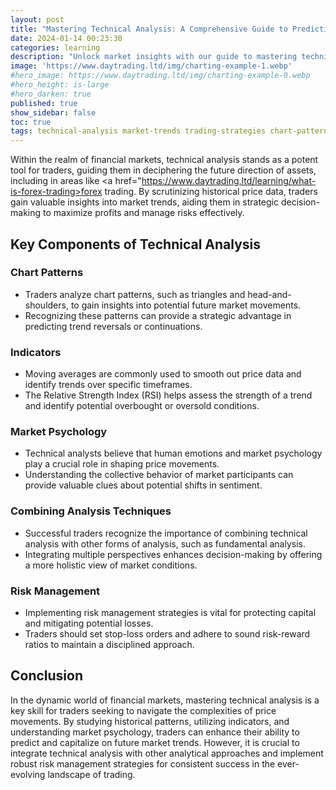 ```yaml
---
layout: post
title: "Mastering Technical Analysis: A Comprehensive Guide to Predicting Market Movements"
date: 2024-01-14 00:23:30
categories: learning
description: "Unlock market insights with our guide to mastering technical analysis. Learn to predict trends, analyze patterns, and make informed trading decisions."
image: 'https://www.daytrading.ltd/img/charting-example-1.webp'
#hero_image: https://www.daytrading.ltd/img/charting-example-0.webp
#hero_height: is-large
#hero_darken: true
published: true
show_sidebar: false
toc: true
tags: technical-analysis market-trends trading-strategies chart-patterns risk-management
---
```


Within the realm of financial markets, technical analysis stands as a potent tool for traders, guiding them in deciphering the future direction of assets, including in areas like <a href="https://www.daytrading.ltd/learning/what-is-forex-trading>forex trading</a>. By scrutinizing historical price data, traders gain valuable insights into market trends, aiding them in strategic decision-making to maximize profits and manage risks effectively.

## Key Components of Technical Analysis

### Chart Patterns
* Traders analyze chart patterns, such as triangles and head-and-shoulders, to gain insights into potential future market movements.
* Recognizing these patterns can provide a strategic advantage in predicting trend reversals or continuations.

### Indicators
* Moving averages are commonly used to smooth out price data and identify trends over specific timeframes.
* The Relative Strength Index (RSI) helps assess the strength of a trend and identify potential overbought or oversold conditions.

### Market Psychology
* Technical analysts believe that human emotions and market psychology play a crucial role in shaping price movements.
* Understanding the collective behavior of market participants can provide valuable clues about potential shifts in sentiment.

### Combining Analysis Techniques
* Successful traders recognize the importance of combining technical analysis with other forms of analysis, such as fundamental analysis.
* Integrating multiple perspectives enhances decision-making by offering a more holistic view of market conditions.

### Risk Management
* Implementing risk management strategies is vital for protecting capital and mitigating potential losses.
* Traders should set stop-loss orders and adhere to sound risk-reward ratios to maintain a disciplined approach.

## Conclusion
In the dynamic world of financial markets, mastering technical analysis is a key skill for traders seeking to navigate the complexities of price movements. By studying historical patterns, utilizing indicators, and understanding market psychology, traders can enhance their ability to predict and capitalize on future market trends. However, it is crucial to integrate technical analysis with other analytical approaches and implement robust risk management strategies for consistent success in the ever-evolving landscape of trading.

<script type="application/ld+json">
{
  "@context": "https://schema.org",
  "@type": "FAQPage",
  "mainEntity": [
    {
      "@type": "Question",
      "name": "What is technical analysis?",
      "acceptedAnswer": {
        "@type": "Answer",
        "text": "Technical analysis involves studying historical price data to predict future market movements and identify entry/exit points."
      }
    },
    {
      "@type": "Question",
      "name": "How do chart patterns help in trading?",
      "acceptedAnswer": {
        "@type": "Answer",
        "text": "Chart patterns, like triangles and head-and-shoulders, offer insights into potential trend reversals or continuations."
      }
    },
    {
      "@type": "Question",
      "name": "Which indicators are commonly used in technical analysis?",
      "acceptedAnswer": {
        "@type": "Answer",
        "text": "Moving averages and the Relative Strength Index (RSI) are common indicators used to assess trends and market strength."
      }
    },
    {
      "@type": "Question",
      "name": "Why is market psychology important in trading?",
      "acceptedAnswer": {
        "@type": "Answer",
        "text": "Understanding market psychology helps traders gauge sentiment, providing valuable clues about potential shifts in market direction."
      }
    },
    {
      "@type": "Question",
      "name": "How should traders combine technical analysis with other strategies?",
      "acceptedAnswer": {
        "@type": "Answer",
        "text": "Successful traders integrate technical analysis with fundamental analysis and implement robust risk management strategies for well-informed decisions."
      }
    }
  ]
}
</script>
